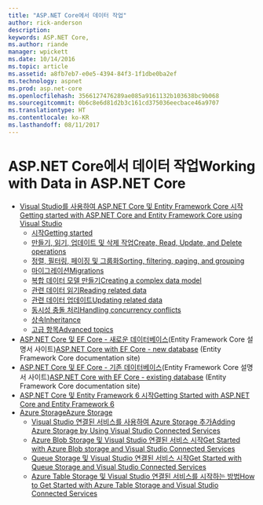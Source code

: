 ```yaml
---
title: "ASP.NET Core에서 데이터 작업"
author: rick-anderson
description: 
keywords: ASP.NET Core,
ms.author: riande
manager: wpickett
ms.date: 10/14/2016
ms.topic: article
ms.assetid: a8fb7eb7-e0e5-4394-84f3-1f1dbe0ba2ef
ms.technology: aspnet
ms.prod: asp.net-core
ms.openlocfilehash: 3566127476289ae085a9161132b103638bc9b068
ms.sourcegitcommit: 0b6c8e6d81d2b3c161cd375036eecbace46a9707
ms.translationtype: HT
ms.contentlocale: ko-KR
ms.lasthandoff: 08/11/2017
---
```

# <a name="working-with-data-in-aspnet-core"></a><span data-ttu-id="6679f-103">ASP.NET Core에서 데이터 작업</span><span class="sxs-lookup"><span data-stu-id="6679f-103">Working with Data in ASP.NET Core</span></span> 

*   [<span data-ttu-id="6679f-104">Visual Studio를 사용하여 ASP.NET Core 및 Entity Framework Core 시작</span><span class="sxs-lookup"><span data-stu-id="6679f-104">Getting started with ASP.NET Core and Entity Framework Core using Visual Studio</span></span>](ef-mvc/index.md)
    *   [<span data-ttu-id="6679f-105">시작</span><span class="sxs-lookup"><span data-stu-id="6679f-105">Getting started</span></span>](ef-mvc/intro.md)
    *   [<span data-ttu-id="6679f-106">만들기, 읽기, 업데이트 및 삭제 작업</span><span class="sxs-lookup"><span data-stu-id="6679f-106">Create, Read, Update, and Delete operations</span></span>](ef-mvc/crud.md)
    *   [<span data-ttu-id="6679f-107">정렬, 필터링, 페이징 및 그룹화</span><span class="sxs-lookup"><span data-stu-id="6679f-107">Sorting, filtering, paging, and grouping</span></span>](ef-mvc/sort-filter-page.md)
    *   [<span data-ttu-id="6679f-108">마이그레이션</span><span class="sxs-lookup"><span data-stu-id="6679f-108">Migrations</span></span>](ef-mvc/migrations.md)
    *   [<span data-ttu-id="6679f-109">복합 데이터 모델 만들기</span><span class="sxs-lookup"><span data-stu-id="6679f-109">Creating a complex data model</span></span>](ef-mvc/complex-data-model.md)
    *   [<span data-ttu-id="6679f-110">관련 데이터 읽기</span><span class="sxs-lookup"><span data-stu-id="6679f-110">Reading related data</span></span>](ef-mvc/read-related-data.md)
    *   [<span data-ttu-id="6679f-111">관련 데이터 업데이트</span><span class="sxs-lookup"><span data-stu-id="6679f-111">Updating related data</span></span>](ef-mvc/update-related-data.md)
    *   [<span data-ttu-id="6679f-112">동시성 충돌 처리</span><span class="sxs-lookup"><span data-stu-id="6679f-112">Handling concurrency conflicts</span></span>](ef-mvc/concurrency.md)
    *   [<span data-ttu-id="6679f-113">상속</span><span class="sxs-lookup"><span data-stu-id="6679f-113">Inheritance</span></span>](ef-mvc/inheritance.md)
    *   [<span data-ttu-id="6679f-114">고급 항목</span><span class="sxs-lookup"><span data-stu-id="6679f-114">Advanced topics</span></span>](ef-mvc/advanced.md)
* <span data-ttu-id="6679f-115">[ASP.NET Core 및 EF Core - 새로운 데이터베이스](https://docs.microsoft.com/ef/core/get-started/aspnetcore/new-db)(Entity Framework Core 설명서 사이트)</span><span class="sxs-lookup"><span data-stu-id="6679f-115">[ASP.NET Core with EF Core - new database](https://docs.microsoft.com/ef/core/get-started/aspnetcore/new-db) (Entity Framework Core documentation site)</span></span>
* <span data-ttu-id="6679f-116">[ASP.NET Core 및 EF Core - 기존 데이터베이스](https://docs.microsoft.com/ef/core/get-started/aspnetcore/existing-db)(Entity Framework Core 설명서 사이트)</span><span class="sxs-lookup"><span data-stu-id="6679f-116">[ASP.NET Core with EF Core - existing database](https://docs.microsoft.com/ef/core/get-started/aspnetcore/existing-db) (Entity Framework Core documentation site)</span></span>
*   [<span data-ttu-id="6679f-117">ASP.NET Core 및 Entity Framework 6 시작</span><span class="sxs-lookup"><span data-stu-id="6679f-117">Getting Started with ASP.NET Core and Entity Framework 6</span></span>](entity-framework-6.md)
*   [<span data-ttu-id="6679f-118">Azure Storage</span><span class="sxs-lookup"><span data-stu-id="6679f-118">Azure Storage</span></span>](azure-storage/index.md)
    *   [<span data-ttu-id="6679f-119">Visual Studio 연결된 서비스를 사용하여 Azure Storage 추가</span><span class="sxs-lookup"><span data-stu-id="6679f-119">Adding Azure Storage by Using Visual Studio Connected Services</span></span>](https://azure.microsoft.com/documentation/articles/vs-azure-tools-connected-services-storage/)
    *   [<span data-ttu-id="6679f-120">Azure Blob Storage 및 Visual Studio 연결된 서비스 시작</span><span class="sxs-lookup"><span data-stu-id="6679f-120">Get Started with Azure Blob storage and Visual Studio Connected Services</span></span>](https://azure.microsoft.com/documentation/articles/vs-storage-aspnet5-getting-started-blobs/)
    *   [<span data-ttu-id="6679f-121">Queue Storage 및 Visual Studio 연결된 서비스 시작</span><span class="sxs-lookup"><span data-stu-id="6679f-121">Get Started with Queue Storage and Visual Studio Connected Services</span></span>](https://azure.microsoft.com/documentation/articles/vs-storage-aspnet5-getting-started-queues/)
    *   [<span data-ttu-id="6679f-122">Azure Table Storage 및 Visual Studio 연결된 서비스를 시작하는 방법</span><span class="sxs-lookup"><span data-stu-id="6679f-122">How to Get Started with Azure Table Storage and Visual Studio Connected Services</span></span>](https://azure.microsoft.com/documentation/articles/vs-storage-aspnet5-getting-started-tables/)
